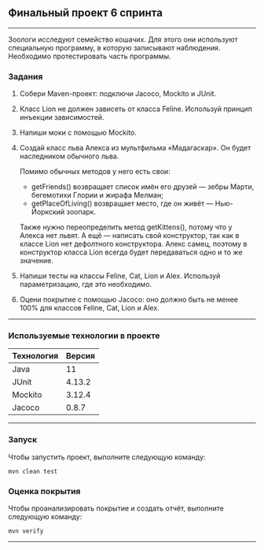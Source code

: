 ## Финальный проект 6 спринта
___

Зоологи исследуют семейство кошачих. Для этого они используют специальную программу, в которую записывают наблюдения. Необходимо протестировать часть программы.
### Задания

1. Собери Maven-проект: подключи Jacoco, Mockito и JUnit. 

2. Класс Lion не должен зависеть от класса Feline. Используй принцип инъекции зависимостей.

3. Напиши моки с помощью Mockito.

4. Создай класс льва Алекса из мультфильма «Мадагаскар». Он будет наследником обычного льва. 

    Помимо обычных методов у него есть свои:
   - getFriends() возвращает список имён его друзей — зебры Марти, бегемотихи Глории и жирафа Мелман;
   - getPlaceOfLiving() возвращает место, где он живёт — Нью-Йоркский зоопарк.

   Также нужно переопределить метод getKittens(), потому что у Алекса нет львят. А ещё — написать свой конструктор, так как в классе Lion нет дефолтного конструктора. Алекс самец, поэтому в конструктор класса Lion всегда будет передаваться одно и то же значение.

4. Напиши тесты на классы Feline, Cat, Lion и Alex. Используй параметризацию, где это необходимо.

5. Оцени покрытие с помощью Jacoco: оно должно быть не менее 100% для классов Feline, Cat, Lion и Alex.
___

### Используемые технологии в проекте

| Технология | Версия |
|------------|--------|
| Java       | 11     |
| JUnit      | 4.13.2 |
| Mockito    | 3.12.4 |
| Jacoco     | 0.8.7  |

___
### Запуск
Чтобы запустить проект, выполните следующую команду:

`mvn clean test`

### Оценка покрытия

Чтобы проанализировать покрытие и создать отчёт, выполните следующую команду:

`mvn verify`
___
